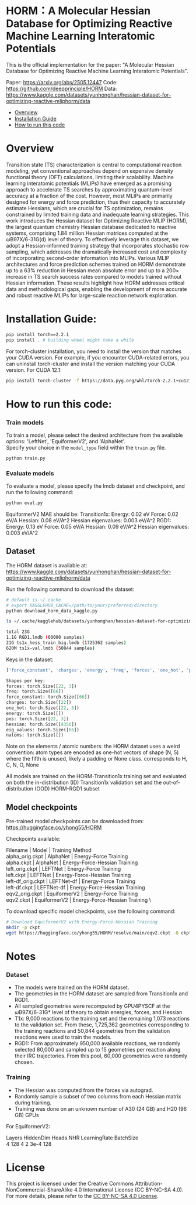 # HORM：A Molecular Hessian Database for Optimizing Reactive Machine Learning Interatomic Potentials

This is the official implementation for the paper: "A Molecular Hessian Database for Optimizing Reactive Machine Learning Interatomic Potentials". 

Paper: https://arxiv.org/abs/2505.12447
Code: https://github.com/deepprinciple/HORM
Data: https://www.kaggle.com/datasets/yunhonghan/hessian-dataset-for-optimizing-reactive-mliphorm/data


- [Overview](#overview)
- [Installation Guide](#installation-guide)
- [How to run this code](#how-to-run-this-code)

# Overview
Transition state (TS) characterization is central to computational reaction modeling, yet conventional approaches depend on expensive density functional theory (DFT) calculations, limiting their scalability. Machine learning interatomic potentials (MLIPs) have emerged as a promising approach to accelerate TS searches by approximating quantum-level accuracy at a fraction of the cost. However, most MLIPs are primarily designed for energy and force prediction, thus their capacity to accurately estimate Hessians, which are crucial for TS optimization, remains constrained by limited training data and inadequate learning strategies. This work introduces the Hessian dataset for Optimizing Reactive MLIP (HORM), the largest quantum chemistry Hessian database dedicated to reactive systems, comprising 1.84 million Hessian matrices computed at the $\omega$B97X/6-31G(d) level of theory. To effectively leverage this dataset, we adopt a Hessian-informed training strategy that incorporates stochastic row sampling, which addresses the dramatically increased cost and complexity of incorporating second-order information into MLIPs. Various MLIP architectures and force prediction schemes trained on HORM demonstrate up to a 63\% reduction in Hessian mean absolute error and up to a 200× increase in TS search success rates compared to models trained without Hessian information. These results highlight how HORM addresses critical data and methodological gaps, enabling the development of more accurate and robust reactive MLIPs for large-scale reaction network exploration.


# Installation Guide:


```bash
pip install torch==2.2.1
pip install . # building wheel might take a while
```

For torch-cluster installation, you need to install the version that matches your CUDA version. 
For example, if you encounter CUDA-related errors, you can uninstall torch-cluster and install the version matching your CUDA version. For CUDA 12.1:

```bash
pip install torch-cluster -f https://data.pyg.org/whl/torch-2.2.1+cu121.html
```



# How to run this code:

### Train models

To train a model, please select the desired architecture from the available options: 'LeftNet', 'EquiformerV2', and 'AlphaNet'.  
Specify your choice in the `model_type` field within the `train.py` file.
```bash
python train.py
```

### Evaluate models

To evaluate a model, please specify the lmdb dataset and checkpoint, and run the following command:
```bash
python eval.py
```

EquiformerV2 MAE should be:
Transition1x:
Energy: 0.02 eV
Force: 0.02 eV/A
Hessian: 0.08 eV/A^2
Hessian eigenvalues: 0.003 eV/A^2
RGD1:
Energy: 0.13 eV
Force: 0.05 eV/A
Hessian: 0.09 eV/A^2
Hessian eigenvalues: 0.003 eV/A^2

## Dataset

The HORM dataset is available at: https://www.kaggle.com/datasets/yunhonghan/hessian-dataset-for-optimizing-reactive-mliphorm/data

Run the following command to download the dataset:
```bash
# default is ~/.cache
# export KAGGLEHUB_CACHE=/path/to/your/preferred/directory
python download_horm_data_kaggle.py
```

```bash
ls ~/.cache/kagglehub/datasets/yunhonghan/hessian-dataset-for-optimizing-reactive-mliphorm/versions/5

total 23G
1.1G RGD1.lmdb (60000 samples)
21G ts1x_hess_train_big.lmdb (1725362 samples)
620M ts1x-val.lmdb (50844 samples)
```

Keys in the dataset:
```python
['force_constant', 'charges', 'energy', 'freq', 'forces', 'one_hot', 'pos', 'natoms', 'eig_values', 'hessian']
```
```python
Shapes per key:
forces: torch.Size([22, 3])
freq: torch.Size([66])
force_constant: torch.Size([66])
charges: torch.Size([22])
one_hot: torch.Size([22, 5])
energy: torch.Size([])
pos: torch.Size([22, 3])
hessian: torch.Size([4356])
eig_values: torch.Size([66])
natoms: torch.Size([])
```

Note on the elements / atomic numbers:
the HORM dataset uses a weird convention:
atom types are encoded as one-hot vectors of shape (N, 5)
where the fifth is unused, likely a padding or None class.
corresponds to H, C, N, O, None

All models are trained on the HORM-Transition1x training set
and evaluated on both the in-distribution (ID) Transition1x validation set and the out-of-distribution
(OOD) HORM-RGD1 subset

## Model checkpoints
Pre-trained model checkpoints can be downloaded from: https://huggingface.co/yhong55/HORM

Checkpoints available:

Filename | Model | Training Method \
alpha_orig.ckpt | AlphaNet | Energy-Force Training \
alpha.ckpt | AlphaNet | Energy-Force-Hessian Training \
left_orig.ckpt | LEFTNet | Energy-Force Training \
left.ckpt | LEFTNet | Energy-Force-Hessian Training \
left-df_orig.ckpt | LEFTNet-df | Energy-Force Training \
left-df.ckpt | LEFTNet-df | Energy-Force-Hessian Training \
eqv2_orig.ckpt | EquiformerV2 | Energy-Force Training \
eqv2.ckpt | EquiformerV2 | Energy-Force-Hessian Training \


To download specific model checkpoints, use the following command:
```bash
# Download EquiformerV2 with Energy-Force-Hessian Training
mkdir -p ckpt
wget https://huggingface.co/yhong55/HORM/resolve/main/eqv2.ckpt -O ckpt/eqv2.ckpt
```


# Notes

### Dataset
- The models were trained on the HORM dataset.
- The geometries in the HORM dataset are sampled from Transition1x and RGD1. 
- All sampled geometries were recomputed by GPU4PYSCF at the $\omega$B97X/6-31G* level of theory to obtain energies, forces, and Hessian
- T1x: 9,000 reactions to the training set and the remaining 1,073 reactions to the validation set. From these, 1,725,362 geometries corresponding to the training reactions and 50,844 geometries from the validation reactions were used to train the models.
- RGD1: From approximately 950,000 available reactions, we randomly selected 80,000 and sampled up to 15 geometries per reaction along their IRC trajectories. From this pool, 60,000 geometries were randomly chosen.

### Training
- The Hessian was computed from the forces via autograd.
- Randomly sample a subset of two columns from each Hessian matrix during training.
- Training was done on an unknown number of A30 (24 GB) and H20 (96 GB) GPUs

For EquiformerV2:

Layers HiddenDim Heads NHR LearningRate BatchSize \
4 128 4 2 3e-4 128


# License
This project is licensed under the Creative Commons Attribution-NonCommercial-ShareAlike 4.0 International License (CC BY-NC-SA 4.0). For more details, please refer to the [CC BY-NC-SA 4.0 License](https://creativecommons.org/licenses/by-nc-sa/4.0/).
